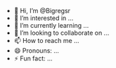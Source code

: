 - 👋 Hi, I’m @Bigregsr
- 👀 I’m interested in ...
- 🌱 I’m currently learning ...
- 💞️ I’m looking to collaborate on ...
- 📫 How to reach me ...
- 😄 Pronouns: ...
- ⚡ Fun fact: ...

<!---
Bigregsr/Bigregsr is a ✨ special ✨ repository because its `README.md` (this file) appears on your GitHub profile.
You can click the Preview link to take a look at your changes.
--->
